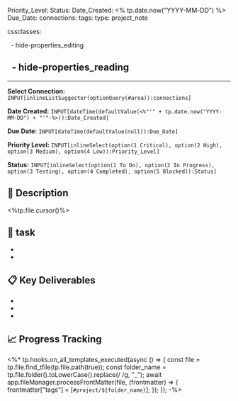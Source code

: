 
Priority_Level:
Status:
Date_Created: <% tp.date.now("YYYY-MM-DD") %>
Due_Date:
connections:
tags:
type: project_note

cssclasses:

  - hide-properties_editing

  - hide-properties_reading
---
---

  
  

**Select Connection:** `INPUT[inlineListSuggester(optionQuery(#area)):connections]`

**Date Created:** `INPUT[dateTime(defaultValue(<%"'" + tp.date.now("YYYY-MM-DD") + "'"-%>)):Date_Created]`

**Due Date:** `INPUT[dateTime(defaultValue(null)):Due_Date]`

**Priority Level:** `INPUT[inlineSelect(option(1 Critical), option(2 High), option(3 Medium), option(4 Low)):Priority_Level]`

**Status:** `INPUT[inlineSelect(option(1 To Do), option(2 In Progress), option(3 Testing), option(4 Completed), option(5 Blocked)):Status]`

  
  
  

## 📝 Description

<%tp.file.cursor()%>

  

## 🎯 task

-

-

  

## 📋 Key Deliverables

-

-

-

  

## 📈 Progress Tracking

<%* tp.hooks.on_all_templates_executed(async () => { const file = tp.file.find_tfile(tp.file.path(true)); const folder_name = tp.file.folder().toLowerCase().replace(/ /g, "_"); await app.fileManager.processFrontMatter(file, (frontmatter) => { frontmatter["tags"] = [`#project/${folder_name}`]; }); }); -%>